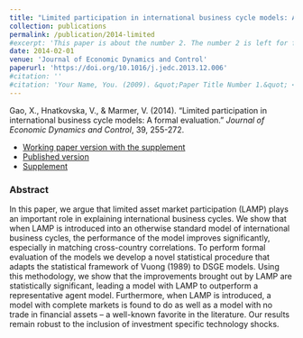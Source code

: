 ```yaml
---
title: "Limited participation in international business cycle models: A formal evaluation"
collection: publications
permalink: /publication/2014-limited
#excerpt: 'This paper is about the number 2. The number 2 is left for future work.'
date: 2014-02-01
venue: 'Journal of Economic Dynamics and Control'
paperurl: 'https://doi.org/10.1016/j.jedc.2013.12.006'
#citation: ''
#citation: 'Your Name, You. (2009). &quot;Paper Title Number 1.&quot; <i>Journal 1</i>. 1(1).'
---
```

Gao, X., Hnatkovska, V., & Marmer, V. (2014). &ldquo;Limited participation in international business cycle models: A formal evaluation.&rdquo; <i>Journal of Economic Dynamics and Control</i>, 39, 255-272.

- [Working paper version with the supplement](/files/intbc19_with_supplement.pdf)
- [Published version](https://doi.org/10.1016/j.jedc.2013.12.006)
- [Supplement](/files/intbc_supplement.pdf)

### Abstract 

In this paper, we argue that limited asset market participation (LAMP) plays an important role in explaining international business cycles. We show that when LAMP is introduced into an otherwise standard model of international business cycles, the performance of the model improves significantly, especially in matching cross-country correlations. To perform formal evaluation of the models we develop a novel statistical procedure that adapts the statistical framework of Vuong (1989) to DSGE models. Using this methodology, we show that the improvements brought out by LAMP are statistically significant, leading a model with LAMP to outperform a representative agent model. Furthermore, when LAMP is introduced, a model with complete markets is found to do as well as a model with no trade in financial assets – a well-known favorite in the literature. Our results remain robust to the inclusion of investment specific technology shocks.